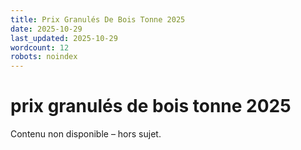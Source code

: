 ```yaml
---
title: Prix Granulés De Bois Tonne 2025
date: 2025-10-29
last_updated: 2025-10-29
wordcount: 12
robots: noindex
---
```


# prix granulés de bois tonne 2025

Contenu non disponible – hors sujet.